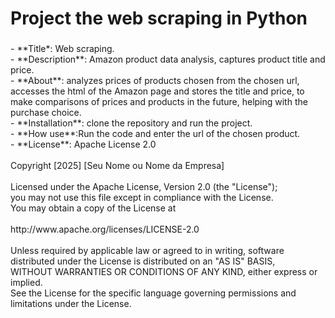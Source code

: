 <h1 align="left">Project the web scraping in Python</h1>

###

<p align="left">- **Title*: Web scraping.<br>- **Description**:  Amazon product data analysis, captures product title and price.<br>- **About**: analyzes prices of products chosen from the chosen url, accesses the html of the Amazon page and stores the title and price, to make comparisons of prices and products in the future, helping with the purchase choice.<br>- **Installation**: clone the repository and run the project.<br>- **How use**:Run the code and enter the url of the chosen product.<br>- **License**: Apache License 2.0<br><br>Copyright [2025] [Seu Nome ou Nome da Empresa]<br><br>Licensed under the Apache License, Version 2.0 (the "License");<br>you may not use this file except in compliance with the License.<br>You may obtain a copy of the License at<br><br>    http://www.apache.org/licenses/LICENSE-2.0<br><br>Unless required by applicable law or agreed to in writing, software<br>distributed under the License is distributed on an "AS IS" BASIS,<br>WITHOUT WARRANTIES OR CONDITIONS OF ANY KIND, either express or implied.<br>See the License for the specific language governing permissions and<br>limitations under the License.</p>

###
